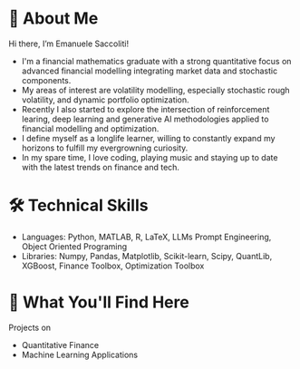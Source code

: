# 👋 About Me
Hi there, I’m Emanuele Saccoliti!
- I'm a financial mathematics graduate with a strong quantitative focus on advanced financial modelling integrating market data and stochastic components. 
- My areas of interest are volatility modelling, especially stochastic rough volatility, and dynamic portfolio optimization.
- Recently I also started to explore the intersection of reinforcement learing, deep learning and generative AI methodologies applied to financial modelling and optimization.
- I define myself as a longlife learner, willing to constantly expand my horizons to fulfill my evergrowning curiosity.
- In my spare time, I love coding, playing music and staying up to date with the latest trends on finance and tech.
  

# 🛠️ Technical Skills
- Languages: Python, MATLAB, R, LaTeX, LLMs Prompt Engineering, Object Oriented Programing
- Libraries: Numpy, Pandas, Matplotlib, Scikit-learn, Scipy, QuantLib, XGBoost, Finance Toolbox, Optimization Toolbox


# 📁 What You'll Find Here
Projects on
- Quantitative Finance
- Machine Learning Applications


<!---
Emanuele-Saccoliti/Emanuele-Saccoliti is a ✨ special ✨ repository because its `README.md` (this file) appears on your GitHub profile.
You can click the Preview link to take a look at your changes.
--->
